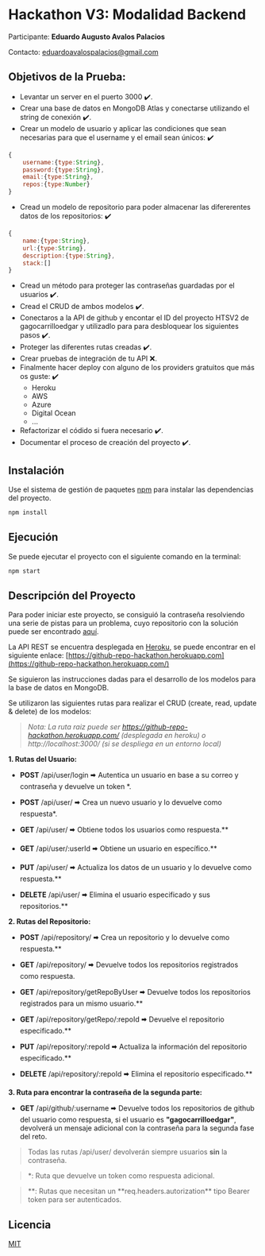 # Hackathon V3: Modalidad Backend

Participante: **Eduardo Augusto Avalos Palacios**

Contacto: eduardoavalospalacios@gmail.com

## Objetivos de la Prueba:

- Levantar un server en el puerto 3000 ✔️.
- Crear una base de datos en MongoDB Atlas y conectarse utilizando el string de conexión ✔️.
- Crear un modelo de usuario y aplicar las condiciones que sean necesarias para que el username y el email sean únicos: ✔️

```js
{
    username:{type:String},
    password:{type:String},
    email:{type:String},
    repos:{type:Number}
}
```

- Cread un modelo de repositorio para poder almacenar las difererentes datos de los repositorios: ✔️

```js
{
    name:{type:String},
    url:{type:String},
    description:{type:String},
    stack:[]
}
```

- Cread un método para proteger las contraseñas guardadas por el usuarios ✔️.
- Cread el CRUD de ambos modelos ✔️.
- Conectaros a la API de github y encontar el ID del proyecto HTSV2 de gagocarrilloedgar y utilizadlo para para desbloquear los siguientes pasos ✔️.
- Proteger las diferentes rutas creadas ✔️.
- Crear pruebas de integración de tu API ❌.
- Finalmente hacer deploy con alguno de los providers gratuitos que más os guste: ✔️
  - Heroku
  - AWS
  - Azure
  - Digital Ocean
  - ...
- Refactorizar el códido si fuera necesario ✔️.
- Documentar el proceso de creación del proyecto ✔️.

## Instalación

Use el sistema de gestión de paquetes [npm](https://www.npmjs.com/) para instalar las dependencias del proyecto.

```bash
npm install
```

## Ejecución

Se puede ejecutar el proyecto con el siguiente comando en la terminal:

```bash
npm start
```

## Descripción del Proyecto

Para poder iniciar este proyecto, se consiguió la contraseña resolviendo una serie de pistas para un problema, cuyo repositorio con la solución puede ser encontrado [aquí](https://github.com/EDAUAVPA/hackathon-scaperoom).

La API REST se encuentra desplegada en [Heroku](https://www.heroku.com/), se puede encontrar en el siguiente enlace: [https://github-repo-hackathon.herokuapp.com](https://github-repo-hackathon.herokuapp.com/)

Se siguieron las instrucciones dadas para el desarrollo de los modelos para la base de datos en MongoDB.

Se utilizaron las siguientes rutas para realizar el CRUD (create, read, update & delete) de los modelos:

> _Nota: La ruta raiz puede ser https://github-repo-hackathon.herokuapp.com/ (desplegada en heroku) o http://localhost:3000/ (si se despliega en un entorno local)_

**1. Rutas del Usuario:**

- **POST** /api/user/login 🠮 Autentica un usuario en base a su correo y contraseña y devuelve un token \*.

- **POST** /api/user/ 🠮 Crea un nuevo usuario y lo devuelve como respuesta\*.

- **GET** /api/user/ 🠮 Obtiene todos los usuarios como respuesta.\*\*

- **GET** /api/user/:userId 🠮 Obtiene un usuario en específico.\*\*

- **PUT** /api/user/ 🠮 Actualiza los datos de un usuario y lo devuelve como respuesta.\*\*

- **DELETE** /api/user/ 🠮 Elimina el usuario especificado y sus repositorios.\*\*

**2. Rutas del Repositorio:**

- **POST** /api/repository/ 🠮 Crea un repositorio y lo devuelve como respuesta.\*\*

- **GET** /api/repository/ 🠮 Devuelve todos los repositorios registrados como respuesta.

- **GET** /api/repository/getRepoByUser 🠮 Devuelve todos los repositorios registrados para un mismo usuario.\*\*

- **GET** /api/repository/getRepo/:repoId 🠮 Devuelve el repositorio especificado.\*\*

- **PUT** /api/repository/:repoId 🠮 Actualiza la información del repositorio especificado.\*\*

- **DELETE** /api/repository/:repoId 🠮 Elimina el repositorio especificado.\*\*

**3. Ruta para encontrar la contraseña de la segunda parte:**

- **GET** /api/github/:username 🠮 Devuelve todos los repositorios de github del usuario como respuesta, si el usuario es **"gagocarrilloedgar"**, devolverá un mensaje adicional con la contraseña para la segunda fase del reto.

> Todas las rutas /api/user/ devolverán siempre usuarios **sin** la contraseña.

> \*: Ruta que devuelve un token como respuesta adicional.

> **: Rutas que necesitan un **req.headers.autorization\*\* tipo Bearer token para ser autenticados.

## Licencia

[MIT](https://choosealicense.com/licenses/mit/)
